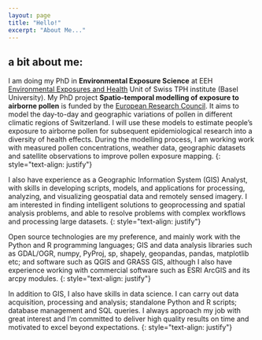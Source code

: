 ```yaml
---
layout: page
title: "Hello!"
excerpt: "About Me..."
---
```


## a bit about me:
I am doing my PhD in **Environmental Exposure Science** at EEH [Environmental Exposures and Health](https://www.swisstph.ch/en/about/eph/environmental-exposures-and-health/) Unit of Swiss TPH institute (Basel University). My PhD project **Spatio-temporal modelling of exposure to airborne pollen** is funded by the [European Research Council](https://cordis.europa.eu/project/id/853568). It aims to model the day-to-day and geographic variations of pollen in different climatic regions of Switzerland. I will use these models to estimate people’s exposure to airborne pollen for subsequent epidemiological research into a diversity of health effects. During the modelling process, I am working work with measured pollen concentrations, weather data, geographic datasets and satellite observations to improve pollen exposure mapping.
{: style="text-align: justify"}

I also have experience as a Geographic Information System (GIS) Analyst, with skills in developing scripts, models, and applications for processing, analyzing, and visualizing geospatial data and remotely sensed imagery. I am interested in finding intelligent solutions to geoprocessing and spatial analysis problems, and able to resolve problems with complex workflows and processing large datasets.
{: style="text-align: justify"}

Open source technologies are my preference, and mainly work with the Python and R programming languages; GIS and data analysis libraries such as GDAL/OGR, numpy, PyProj, sp, shapely, geopandas, pandas, matplotlib etc; and software such as QGIS and GRASS GIS, although I also have experience working with commercial software such as ESRI ArcGIS and its arcpy modules.
{: style="text-align: justify"}

In addition to GIS, I also have skills in data science. I can carry out data acquisition, processing and analysis; standalone Python and R scripts; database management and SQL queries. I always approach my job with great interest and I’m committed to deliver high quality results on time and motivated to excel beyond expectations.
{: style="text-align: justify"}
